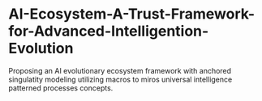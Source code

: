 # AI-Ecosystem-A-Trust-Framework-for-Advanced-Intelligention-Evolution
Proposing an AI evolutionary ecosystem framework with anchored singulatity modeling utilizing macros to miros universal intelligence patterned processes concepts. 
